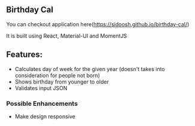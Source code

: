 ## Birthday Cal
You can checkout application here(https://sidoosh.github.io/birthday-cal/)

It is built using React, Material-UI and MomentJS

## Features:
- Calculates day of week for the given year (doesn't takes into consideration for people not born)
- Shows birthday from younger to older
- Validates input JSON

### Possible Enhancements

- Make design responsive
